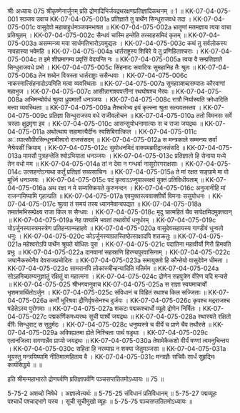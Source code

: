 श्रीः
अध्यायः 075
श्रीकृष्णेनार्जुनम् प्रति द्रोणादिभिर्जयद्रथरक्षणप्रतिज्ञादिकथनम् ॥ 1 ॥
KK-07-04-075-001	सञ्जय उवाच 
KK-07-04-075-001a	प्रतिज्ञाते तु पार्थेन सिन्धुराजवधे तदा ।
KK-07-04-075-001c	वासुदेवो महाबाहुर्धनञ्जयमभाषत ॥
KK-07-04-075-002a	भ्रातॄणां मतमज्ञाय त्वया वाचा प्रतिश्रुतम् ।
KK-07-04-075-002c	सैन्धवं चास्मि हन्तेति तत्साहसमिदं कृतम् ॥
KK-07-04-075-003a	असम्मन्त्र्य मया सार्धमतिभारोऽयमुद्यतः ।
KK-07-04-075-003c	कथं तु सर्वलोकस्य नावहास्या भवेमहि ॥
KK-07-04-075-004a	धार्तराष्ट्रस्य शिबिरे ये तु प्रणिहिताश्चराः ।
KK-07-04-075-004c	त इमे शीघ्रमागम्य प्रवृत्तिं वेदयन्ति नः ॥
KK-07-04-075-005a	त्वया वै सम्प्रतिज्ञाते सिन्धुराजवधे प्रभो ।
KK-07-04-075-005c	सिंहनादः सवादित्रः सुमहानिह तैः श्रुतः ॥
KK-07-04-075-006a	तेन शब्देन वित्रस्ता धार्तराष्ट्राः ससैन्धवाः ।
KK-07-04-075-006c	नाकस्मात्सिंहनादोऽयमिति मत्वा व्यवस्थिताः ॥
KK-07-04-075-007a	सुमहाञ्शब्दसम्पातः कौरवाणां महाभुज ।
KK-07-04-075-007c	आसीन्नागाश्वपत्तीनां रथघोषश्च भैरवः ॥
KK-07-04-075-008a	अभिमन्योर्वधं श्रुत्वा ध्रुवमार्तो धनञ्जयः ।
KK-07-04-075-008c	रात्रौ निर्यास्यति क्रोधादिति मत्त्वा व्यवस्थिताः ॥
KK-07-04-075-009a	तैश्चारेभ्य इयं कृत्स्ना श्रुता सत्यवतस्तव ।
KK-07-04-075-009c	प्रतिज्ञा सिन्धुराजस्य वधे राजीवलोचन ॥
KK-07-04-075-010a	ततो विमनसः सर्वे त्रस्ताः क्षुद्रमृगा इव ।
KK-07-04-075-010c	आसन्सुयोधनामात्याः स च राजा जयद्रथः ॥
KK-07-04-075-011a	अथोत्थाय सहामात्यैर्दीनः स्वशिबिरात्किल ।
KK-07-04-075-011c	अायात्सौवीरसिन्धूनामीश्वरो राजसंसदम् ॥
KK-07-04-075-012a	स मन्त्रकाले सम्मन्त्र्य सर्वां नैश्रेयसीं क्रियाम् ।
KK-07-04-075-012c	सुयोधनमिदं वाक्यमब्रवीद्राजसंसदि ॥
KK-07-04-075-013a	मामसौ पुत्रहन्तेति श्वोऽभियाता धनञ्जयः ।
KK-07-04-075-013c	प्रतिज्ञातो हि सेनाया मध्ये तेन वधो मम ॥
KK-07-04-075-014a	तां न देवा न गन्धर्वा नासुरोरगराक्षसाः ।
KK-07-04-075-014c	उत्सहन्तेऽन्यथा कर्तुं प्रतिज्ञां सव्यसाचिनः ॥
KK-07-04-075-015a	ते मां रक्षत सङ्ग्रामे मा वो मूर्ध्नि धनञ्जयः ।
KK-07-04-075-015c	पदं कृत्वाऽऽप्नुयाल्लक्ष्यं युक्तं प्रतिविधीयताम् ॥
KK-07-04-075-016a	अथ रक्षा न मे सम्यक्क्रियते कुरुनन्दन ।
KK-07-04-075-016c	अनुजानीहि मां राजन्गमिष्यामि गृहान्प्रति ॥
KK-07-04-075-017a	एवमुक्तस्त्ववाक्शीर्षो विमनाः ससुयोधनः ।
KK-07-04-075-017c	श्रुत्वा तं समयं तस्य ध्यानमेवान्वपद्यत ॥
KK-07-04-075-018a	तमार्तमभिसम्प्रेक्ष्य राजा किल स सैन्धवः ।
KK-07-04-075-018c	मृदु चात्महितं चैव सापेक्षमिदमुक्तवान् ॥
KK-07-04-075-019a	नेह पश्यामि भवतां तथावीर्यं धनुर्धरम् ।
KK-07-04-075-019c	योऽर्जुनस्यास्त्रमस्त्रेण प्रतिहन्यान्महाहवे ॥
KK-07-04-075-020a	वासुदेवसहायस्य गाण्डीवं धुन्वतो धनुः ।
KK-07-04-075-020c	कोऽर्जुनस्याग्रतस्तिष्ठेत्साक्षादपि शतक्रतुः ॥
KK-07-04-075-021a	महेश्वरोऽपि पार्थेन श्रूयते योधितः पुरा ।
KK-07-04-075-021c	पदातिना महावीर्यो गिरौ हिमवति प्रभुः ॥
KK-07-04-075-022a	दानवानां सहस्राणि हिरण्यपुरवासिनाम् ।
KK-07-04-075-022c	जघानैकरथेनैव देवराजप्रचोदितः ॥
KK-07-04-075-023a	समायुक्तो हि कौन्तेयो वासुदेवेन धीमता ।
KK-07-04-075-023c	सामरानपि लोकांस्त्रीन्हन्यादिति मतिर्मम ॥
KK-07-04-075-024a	सोऽहमिच्छाम्यनुज्ञातुं रक्षितुं वा महात्मना ।
KK-07-04-075-024c	द्रोणेन सहपुत्रेण वीरेण यदि मन्यसे ॥
KK-07-04-075-025	श्रीभगवानुवाच 
KK-07-04-075-025a	स राज्ञा स्वयमाचार्यो भृशमत्रार्थितोऽर्जुन ।
KK-07-04-075-025c	संविधानं च विहितं रथाश्च किल सज्जिताः ॥
KK-07-04-075-026a	कर्णो भूरिश्रवा द्रौणिर्वृषसेनश्च दुर्जयः ।
KK-07-04-075-026c	कृपश्च मद्रराजश्च षडेतेऽस्य पुरोगमाः ॥
KK-07-04-075-027a	शकटः पद्मकश्चार्धो व्यूहो द्रोणेन निर्मितः ।
KK-07-04-075-027c	पद्मकर्णिकमध्यस्थः सूची पार्श्वे जयद्रथः ॥
KK-07-04-075-028a	स्थास्यते रक्षितो वीरैः सिन्धुराट् स सुदुर्मदः ।
KK-07-04-075-028c	धनुष्यस्त्रे च वीर्ये च प्राणे चैव तथौरसे ॥
KK-07-04-075-029a	अविषह्यतमा ह्येते निश्चिताः पार्थ षड्रथाः ।
KK-07-04-075-029c	एतानजित्वा सगणान्नैव प्राप्यो जयद्रथः ॥
KK-07-04-075-030a	तेषामेकैकशो वीर्यं षण्णां त्वमनुचिन्तय ।
KK-07-04-075-030c	सहिता हि नरव्याघ्र न शक्या जेतुमञ्जसा ॥
KK-07-04-075-031a	भूयस्तु मन्त्रयिष्यामि नीतिमात्महिताय वै ।
KK-07-04-075-031c	मन्त्रज्ञैः सचिवैः सार्धं सुहृद्भिः कार्यसिद्धये ॥ ॥

इति श्रीमन्महाभारते द्रोणपर्वणि प्रतिज्ञापर्वणि पञ्चसप्ततितमोऽध्यायः ॥ 75 ॥

5-75-2 अशब्दो निषेधे । अज्ञात्वेत्यर्थः ॥ 5-75-25 संविधानं प्रतिविधानम् ॥ 5-75-27 पद्मव्यूहः पश्चार्धे पश्चाद्भागे यस्य । सूची सूचीमुखो व्यूहः ॥ 5-75-75 पञ्चसप्ततितमोऽध्यायः ॥
